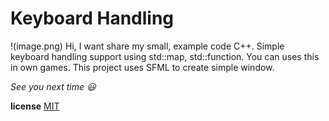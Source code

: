 # Keyboard Handling
!(image.png)
Hi, I want share my small, example code C++.
Simple keyboard handling support using std::map, std::function. You can uses this in own games.
This project uses SFML to create simple window.

*See you next time :smiley:*


**license**
[MIT](https://choosealicense.com/licenses/mit/)
